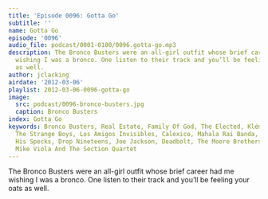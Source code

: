 ```yaml
---
title: 'Episode 0096: Gotta Go'
subtitle: ''
name: Gotta Go
episode: '0096'
audio_file: podcast/0001-0100/0096.gotta-go.mp3
description: The Bronco Busters were an all-girl outfit whose brief career had me
  wishing I was a bronco. One listen to their track and you’ll be feeling your oats
  as well.
author: jclacking
airdate: '2012-03-06'
playlist: 2012-03-06-0096-gotta-go
image:
  src: podcast/0096-bronco-busters.jpg
  caption: Bronco Busters
index: Gotta Go
keywords: Bronco Busters, Real Estate, Family Of God, The Elected, Klément Julienne,
  The Strange Boys, Los Amigos Invisibles, Calexico, Mahala Rai Banda, Zig Speck &amp;
  His Specks, Drop Nineteens, Joe Jackson, Deadbolt, The Moore Brothers, Ringišpil,
  Mike Viola And The Section Quartet
---
```

The Bronco Busters were an all-girl outfit whose brief career had me wishing I was a bronco. One listen to their track and you’ll be feeling your oats as well.
